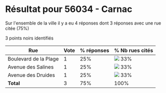 # Résultat pour 56034 - Carnac

Sur l'ensemble de la ville il y a eu 4 réponses dont 3 réponses avec une rue citée (75%)

3 points noirs identifiés

| Rue | Vote | % réponses | % Nb rues cités|
|-----|------|------------|----------------|
| Boulevard de la Plage | 1 | 25% | <img src="../../img/bar_33.gif" />&nbsp;33%|
| Avenue des Salines | 1 | 25% | <img src="../../img/bar_33.gif" />&nbsp;33%|
| Avenue des Druides | 1 | 25% | <img src="../../img/bar_33.gif" />&nbsp;33%|
| **Total** | 3 | 75% | 100%|
